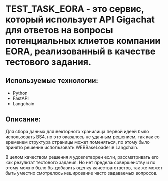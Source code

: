 # TEST_TASK_EORA - это сервис, который использует API Gigachat для ответов на вопросы потенциальных клиетов компании EORA, реализованный в качестве тестового задания.

## Используемые технологии:
* Python
* FastAPI
* Langchain

## Описание:
Для сбора данных для векторного хранилища первой идеей было использовать BS4, но это оказалось не удачным решением, так как со временем структура страницы может поменяться, по этому было принято решение использовать WEBBaseLoader в Langchain.

В целом качеством решения я удовлетворен если, рассматривать его как результат тестового задания. Но нет предела совершенству и по этому можно было бы добавить оценку качества ответов, так же может быть уместно смотрелось кеширование часто задаваемых вопросов.


